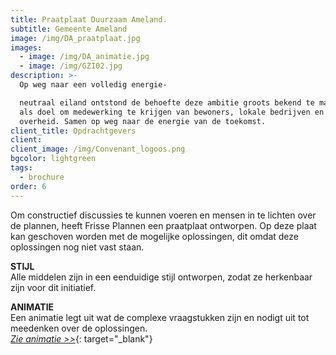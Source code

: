 ```yaml
---
title: Praatplaat Duurzaam Ameland.
subtitle: Gemeente Ameland
image: /img/DA_praatplaat.jpg
images:
  - image: /img/DA_animatie.jpg
  - image: /img/GZI02.jpg
description: >-
  Op weg naar een volledig energie-

  neutraal eiland ontstond de behoefte deze ambitie groots bekend te maken. Met
  als doel om medewerking te krijgen van bewoners, lokale bedrijven en de
  overheid. Samen op weg naar de energie van de toekomst.
client_title: Opdrachtgevers
client:
client_image: /img/Convenant_logoos.png
bgcolor: lightgreen
tags:
  - brochure
order: 6
---
```


Om constructief discussies te kunnen voeren en mensen in te lichten over de plannen, heeft Frisse Plannen een praatplaat ontworpen. Op deze plaat kan geschoven worden met de mogelijke oplossingen, dit omdat deze oplossingen nog niet vast staan. 

**STIJL**<br>Alle middelen zijn in een eenduidige stijl ontworpen, zodat ze herkenbaar zijn voor dit initiatief.

**ANIMATIE**<br>Een animatie legt uit wat de complexe vraagstukken zijn en nodigt uit tot meedenken over de oplossingen.<br>[*Zie animatie &gt;&gt;*](https://vimeo.com/221402295){: target="_blank"}